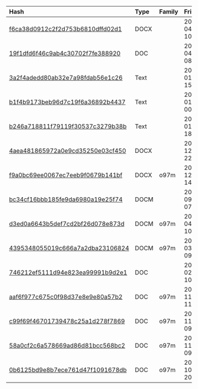 |Hash|Type|Family|Frist_Seen|Name|
|:--|:--|:--|:--|:--|
|[f6ca38d0912c2f2d753b6810dffd02d1](https://www.virustotal.com/gui/file/f6ca38d0912c2f2d753b6810dffd02d1)|DOCX||2018-04-10 10:15:08|Navy.ro members list.docx|
|[19f1dfd6f46c9ab4c30702f7fe388920](https://www.virustotal.com/gui/file/19f1dfd6f46c9ab4c30702f7fe388920)|DOC||2018-04-03 08:38:50|GDPRCertification.doc|
|[3a2f4adedd80ab32e7a98fdab56e1c26](https://www.virustotal.com/gui/file/3a2f4adedd80ab32e7a98fdab56e1c26)|Text||2018-01-21 15:58:42|sina.bat|
|[b1f4b9173beb96d7c19f6a36892b4437](https://www.virustotal.com/gui/file/b1f4b9173beb96d7c19f6a36892b4437)|Text||2018-01-19 00:49:32|shellcode.bat|
|[b246a718811f79119f30537c3279b38b](https://www.virustotal.com/gui/file/b246a718811f79119f30537c3279b38b)|Text||2018-01-15 18:12:59|1.bat|
|[4aea481865972a0e9cd35250e03cf450](https://www.virustotal.com/gui/file/4aea481865972a0e9cd35250e03cf450)|DOCX||2017-12-22 22:57:33|Animal Research Study.docx|
|[f9a0bc69ee0067ec7eeb9f0679b141bf](https://www.virustotal.com/gui/file/f9a0bc69ee0067ec7eeb9f0679b141bf)|DOCX|o97m|2017-12-14 14:52:41|Benefits-Addendum-R4-2017.docx|
|[bc34cf16bbb185fe9da6980a19e25f74](https://www.virustotal.com/gui/file/bc34cf16bbb185fe9da6980a19e25f74)|DOCM||2017-09-01 07:29:27|Doc1.docm|
|[d3ed0a6643b5def7cd2bf26d078e873d](https://www.virustotal.com/gui/file/d3ed0a6643b5def7cd2bf26d078e873d)|DOCM|o97m|2017-04-06 10:36:12|reverse_tcp_3133_crypt2.docm|
|[4395348055019c666a7a2dba23106824](https://www.virustotal.com/gui/file/4395348055019c666a7a2dba23106824)|DOCM|o97m|2017-03-30 09:46:53|reverse_tcp_3133_crypt.docm|
|[746212ef5111d94e823ea99991b9d2e1](https://www.virustotal.com/gui/file/746212ef5111d94e823ea99991b9d2e1)|DOC||2017-02-07 10:47:11|parking.doc|
|[aaf6f977c675c0f98d37e8e9e80a57b2](https://www.virustotal.com/gui/file/aaf6f977c675c0f98d37e8e9e80a57b2)|DOC|o97m|2016-11-29 11:05:40|Accectable_Usage_Policy.doc|
|[c99f69f46701739478c25a1d278f7869](https://www.virustotal.com/gui/file/c99f69f46701739478c25a1d278f7869)|DOC|o97m|2016-11-24 09:35:37|Accectable_Usage_Policy.doc|
|[58a0cf2c6a578669ad86d81bcc568bc2](https://www.virustotal.com/gui/file/58a0cf2c6a578669ad86d81bcc568bc2)|DOC|o97m|2016-11-24 09:27:23|Accectable_Usage_Policy.doc|
|[0b6125bd9e8b7ece761d47f1091678db](https://www.virustotal.com/gui/file/0b6125bd9e8b7ece761d47f1091678db)|DOC|o97m|2016-10-31 20:36:11| |

